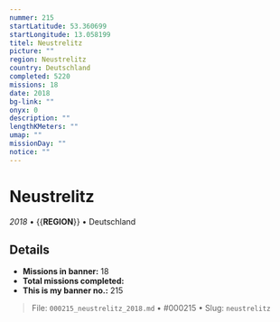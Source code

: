 ```yaml
---
nummer: 215
startLatitude: 53.360699
startLongitude: 13.058199
titel: Neustrelitz
picture: ""
region: Neustrelitz
country: Deutschland
completed: 5220
missions: 18
date: 2018
bg-link: ""
onyx: 0
description: ""
lengthKMeters: ""
umap: ""
missionDay: ""
notice: ""
---
```

# Neustrelitz

*2018* • {{__REGION__}} • Deutschland





## Details

- **Missions in banner:** 18
- **Total missions completed:** 
- **This is my banner no.:** 215






> File: `000215_neustrelitz_2018.md` • #000215 • Slug: `neustrelitz`
